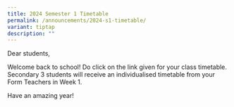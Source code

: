 ```yaml
---
title: 2024 Semester 1 Timetable
permalink: /announcements/2024-s1-timetable/
variant: tiptap
description: ""
---
```

<p>Dear students,&nbsp;</p><p>Welcome back to school! Do click on the link given for your class timetable. Secondary 3 students will receive an individualised timetable from your Form Teachers in Week 1.&nbsp;</p><p>Have an amazing year!</p>
